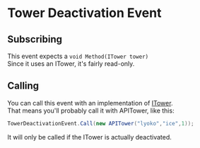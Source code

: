 # Tower Deactivation Event

## Subscribing

This event expects a `void Method(ITower tower)`\
&#x20;Since it uses an ITower, it's fairly read-only.

## Calling

You can call this event with an implementation of [ITower](https://github.com/LyokoAPI/LyokoAPIDoc/tree/fdb5e716f468c7556934771f257aae38e4ec78bc/docs/VirtualStructures/Interfaces/ITower/README.md).\
&#x20;That means you'll probably call it with APITower, like this:

```csharp
TowerDeactivationEvent.Call(new APITower("lyoko","ice",1));
```

It will only be called if the ITower is actually deactivated.
